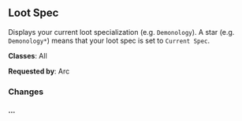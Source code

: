 ## Loot Spec

Displays your current loot specialization (e.g. `Demonology`). A star (e.g.
`Demonology*`) means that your loot spec is set to `Current Spec`.

**Classes**: All

**Requested by**: Arc

### Changes

#### ...

